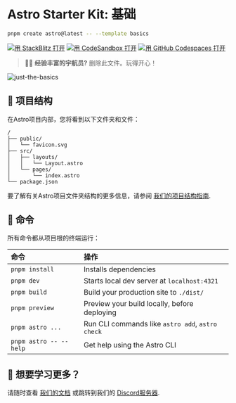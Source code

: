 # Astro Starter Kit: 基础

```sh
pnpm create astro@latest -- --template basics
```

[![用 StackBlitz 打开](https://developer.stackblitz.com/img/open_in_stackblitz.svg)](https://stackblitz.com/github/withastro/astro/tree/latest/examples/basics)
[![用 CodeSandbox 打开](https://assets.codesandbox.io/github/button-edit-lime.svg)](https://codesandbox.io/p/sandbox/github/withastro/astro/tree/latest/examples/basics)
[![用 GitHub Codespaces 打开](https://github.com/codespaces/badge.svg)](https://codespaces.new/withastro/astro?devcontainer_path=.devcontainer/basics/devcontainer.json)

> 🧑‍🚀 **经验丰富的宇航员?** 删除此文件。玩得开心！

![just-the-basics](https://github.com/withastro/astro/assets/2244813/a0a5533c-a856-4198-8470-2d67b1d7c554)

## 🚀 项目结构

在Astro项目内部，您将看到以下文件夹和文件：

```text
/
├── public/
│   └── favicon.svg
├── src/
│   ├── layouts/
│   │   └── Layout.astro
│   └── pages/
│       └── index.astro
└── package.json
```

要了解有关Astro项目文件夹结构的更多信息，请参阅 [我们的项目结构指南](https://docs.astro.build/en/basics/project-structure/).

## 🧞 命令

所有命令都从项目根的终端运行：

| 命令                   | 操作                                           |
| :------------------------ | :----------------------------------------------- |
| `pnpm install`             | Installs dependencies                            |
| `pnpm dev`             | Starts local dev server at `localhost:4321`      |
| `pnpm build`           | Build your production site to `./dist/`          |
| `pnpm preview`         | Preview your build locally, before deploying     |
| `pnpm astro ...`       | Run CLI commands like `astro add`, `astro check` |
| `pnpm astro -- --help` | Get help using the Astro CLI                     |

## 👀 想要学习更多？

请随时查看 [我们的文档](https://docs.astro.build) 或跳转到我们的 [Discord服务器](https://astro.build/chat).
